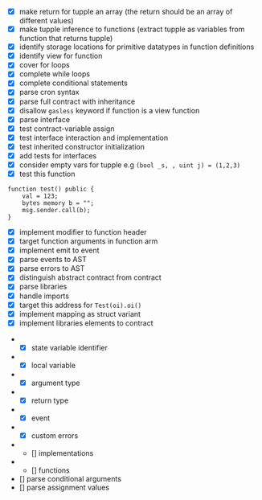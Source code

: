 - [x] make return for tupple an array (the return should be an array of different values)
- [x] make tupple inference to functions (extract tupple as variables from function that returns tupple)
- [x] identify storage locations for primitive datatypes in function definitions
- [x] identify view for function
- [x] cover for loops
- [x] complete while loops
- [x] complete conditional statements
- [x] parse cron syntax
- [x] parse full contract with inheritance
- [x] disallow `gasless` keyword if function is a view function
- [x] parse interface
- [x] test contract-variable assign
- [x] test interface interaction and implementation
- [x] test inherited constructor initialization
- [x] add tests for interfaces
- [x] consider empty vars for tupple e.g `(bool _s, , uint j) = (1,2,3)`
- [x] test this function

```
function test() public {
    val = 123;
    bytes memory b = "";
    msg.sender.call(b);
}
```

- [x] implement modifier to function header
- [x] target function arguments in function arm
- [x] implement emit to event
- [x] parse events to AST
- [x] parse errors to AST
- [x] distinguish abstract contract from contract
- [x] parse libraries
- [x] handle imports
- [x] target this address for `Test(oi).oi()`
- [x] implement mapping as struct variant
- [x] implement libraries elements to contract
- - [x] state variable identifier
- - [x] local variable
- - [x] argument type
- - [x] return type
- - [x] event
- - [x] custom errors
- - [] implementations
- - [] functions
- [] parse conditional arguments
- [] parse assignment values
